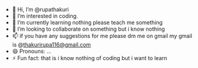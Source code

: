 - 👋 Hi, I’m @rupathakuri
- 👀 I’m interested in coding.
- 🌱 I’m currently learning  nothing please teach me something 
- 💞️ I’m looking to collaborate on something but i know nothing
- 📫 if you have any suggestions for me please dm me on gmail my gmail is @thakurirupa116@gmail.com
- 😄 Pronouns: ...
- ⚡ Fun fact: that is i know nothing of coding but i want to learn

<!---
rupathakuri/rupathakuri is a ✨ special ✨ repository because its `README.md` (this file) appears on your GitHub profile.
You can click the Preview link to take a look at your changes.
--->
